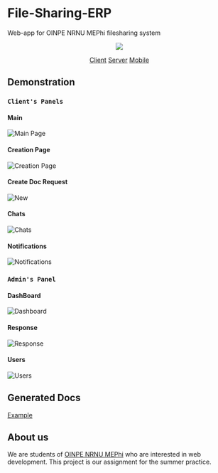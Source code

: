 # File-Sharing-ERP
Web-app for OINPE NRNU MEPhi filesharing system
<p align="center">
  <img src="http://github.com/file-sharing-erp-team/file-sharing-erp/raw/main/images/logo.png" />
</p>
<p align="center">
  <a href="https://github.com/file-sharing-erp-team/file-sharing-erp/tree/main/client">Client</a>
  <a href="https://github.com/file-sharing-erp-team/file-sharing-erp/tree/main/Server">Server</a>
  <a href="https://github.com/file-sharing-erp-team/file-sharing-erp/tree/main/android">Mobile</a>
</p>

## Demonstration

### `Client's Panels`

#### Main
![Main Page](http://github.com/file-sharing-erp-team/file-sharing-erp/raw/main/images/main.png)

#### Creation Page
![Creation Page](http://github.com/file-sharing-erp-team/file-sharing-erp/raw/main/images/creation.png)

#### Create Doc Request
![New](http://github.com/file-sharing-erp-team/file-sharing-erp/raw/main/images/new.png)

#### Chats
![Chats](http://github.com/file-sharing-erp-team/file-sharing-erp/raw/main/images/new.png)

#### Notifications
![Notifications](http://github.com/file-sharing-erp-team/file-sharing-erp/raw/main/images/notifications.png)


### `Admin's Panel`

#### DashBoard
![Dashboard](http://github.com/file-sharing-erp-team/file-sharing-erp/raw/main/images/admin.png)

#### Response
![Response](http://github.com/file-sharing-erp-team/file-sharing-erp/raw/main/images/response.png)

#### Users
![Users](http://github.com/file-sharing-erp-team/file-sharing-erp/raw/main/images/users.png)


## Generated Docs
[Example](http://github.com/file-sharing-erp-team/file-sharing-erp/tree/main/examples/example.docx)

## About us

We are students of [OINPE NRNU MEPhi](http://eng.iate.obninsk.ru/) who are interested in web development.
This project is our assignment for the summer practice.






